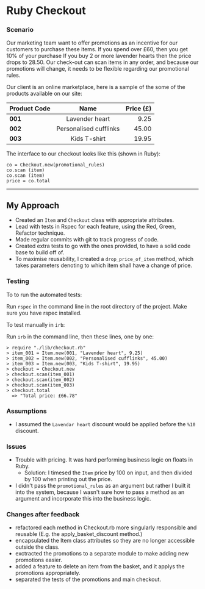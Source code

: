 # Ruby Checkout

### Scenario

Our marketing team want to offer promotions as an incentive for our customers to purchase these items.
If you spend over £60, then you get 10% of your purchase
If you buy 2 or more lavender hearts then the price drops to 28.50.
Our check-out can scan items in any order, and because our promotions will change, it needs to be flexible regarding our promotional rules.

Our client is an online marketplace, here is a sample of the some of the products available on our site:

| Product Code |  Name  | Price (£) |
|:-----|:--------:|------:|
| **001**   | Lavender heart | 9.25 |
| **002**   |  Personalised cufflinks  |   45.00 |
| **003**   | Kids T-shirt |    19.95 |
 
The interface to our checkout looks like this (shown in Ruby):
```
co = Checkout.new(promotional_rules)
co.scan (item) 
co.scan (item) 
price = co.total
```

------------------

## My Approach

- Created an `Item` and `Checkout` class with appropriate attributes.
- Lead with tests in Rspec for each feature, using the Red, Green, Refactor technique.  
- Made regular commits with git to track progress of code.
- Created extra tests to go with the ones provided, to have a solid code base to build off of. 
- To maximise reusability, I created a `drop_price_of_item` method, which takes parameters denoting to which item shall have a change of price. 

### Testing

To to run the automated tests: 

Run `rspec` in the command line in the root directory of the project. Make sure you have rspec installed. 

To test manually in `irb`:

Run `irb` in the command line, then these lines, one by one:
```
> require "./lib/checkout.rb"
> item_001 = Item.new(001, "Lavender heart", 9.25)
> item_002 = Item.new(002, "Personalised cufflinks", 45.00)
> item_003 = Item.new(003, "Kids T-shirt", 19.95)
> checkout = Checkout.new
> checkout.scan(item_001)
> checkout.scan(item_002)
> checkout.scan(item_003)
> checkout.total
  => "Total price: £66.78"
```


### Assumptions

- I assumed the `Lavendar heart` discount would be applied before the `%10` discount.

### Issues

- Trouble with pricing. It was hard performing business logic on floats in Ruby.
    - Solution: I timesed the `Item` price by 100 on input, and then divided by 100 when printing out the price. 
- I didn't pass the `promotional_rules` as an argument but rather I built it into the system, because I wasn't sure how to pass a method as an argument and incorporate this into the business logic.

### Changes after feedback
- refactored each method in Checkout.rb more singularly responsible and reusable (E.g. the apply_basket_discount method.)
- encapsulated the Item class attributes so they are no longer accessible outside the class.
- exctracted the promotions to a separate module to make adding new promotions easier. 
- added a feature to delete an item from the basket, and it applys the promotions appropriately.
- separated the tests of the promotions and main checkout. 





